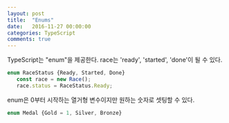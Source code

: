 ```yaml
---
layout: post
title:  "Enums"
date:   2016-11-27 00:00:00
categories: TypeScript
comments: true
---
```

TypeScript는 "enum"을 제공한다. race는 'ready', 'started', 'done'이 될 수 있다. 

```javascript
enum RaceStatus {Ready, Started, Done}
   const race = new Race();
   race.status = RaceStatus.Ready;
```

enum은 0부터 시작하는 열거형 변수이지만 원하는 숫자로 셋팅할 수 있다. 

```javascript
enum Medal {Gold = 1, Silver, Bronze}
```